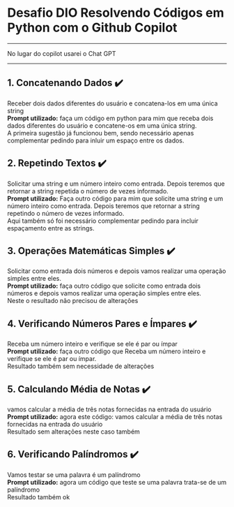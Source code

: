 # Desafio DIO Resolvendo Códigos em Python com o Github Copilot
***
No lugar do copilot usarei o Chat GPT
***

## 1. Concatenando Dados :heavy_check_mark:

Receber dois dados diferentes do usuário e concatena-los em uma única string <br>
**Prompt utilizado:** faça um código em python para mim que receba dois dados diferentes do usuário e concatene-os em uma única string. <br>
A primeira sugestão já funcionou bem, sendo necessário apenas complementar pedindo para inluir um espaço entre os dados. 

## 2. Repetindo Textos :heavy_check_mark:
Solicitar uma string e um número inteiro como entrada. Depois teremos que retornar a string repetida o número de vezes informado. <br>
**Prompt utilizado:** Faça outro código para mim que solicite uma string e um número inteiro como entrada. Depois teremos que retornar a string repetindo o número de vezes informado. <br>
Aqui também só foi necessário complementar pedindo para incluir espaçamento entre as strings.

## 3. Operações Matemáticas Simples :heavy_check_mark:
Solicitar como entrada dois números e depois vamos realizar uma operação simples entre eles. <br>
**Prompt utilizado:** faça outro código que solicite como entrada dois números e depois vamos realizar uma operação simples entre eles. <br>
Neste o resultado não precisou de alterações

## 4. Verificando Números Pares e Ímpares :heavy_check_mark:
Receba um número inteiro e verifique se ele é par ou ímpar <br>
**Prompt utilizado:** faça outro código que Receba um número inteiro e verifique se ele é par ou ímpar. <br>
Resultado também sem necessidade de alterações

## 5. Calculando Média de Notas :heavy_check_mark:
 vamos calcular a média de três notas fornecidas na entrada do usuário <br>
 **Prompt utilizado:** agora este código: vamos calcular a média de três notas fornecidas na entrada do usuário <br>
 Resultado sem alterações neste caso também

 ## 6. Verificando Palíndromos :heavy_check_mark:
 Vamos testar se uma palavra é um palíndromo <br>
 **Prompt utilizado:** agora um código que teste se uma palavra trata-se de um palíndromo <br>
 Resultado também ok
